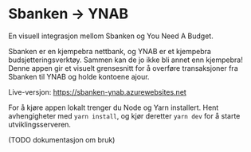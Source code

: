 Sbanken → YNAB
==============
En visuell integrasjon mellom Sbanken og You Need A Budget.

Sbanken er en kjempebra nettbank, og YNAB er et kjempebra budsjetteringsverktøy. Sammen kan de jo ikke bli annet enn
kjempebra! Denne appen gir et visuelt grensesnitt for å overføre transaksjoner fra Sbanken til YNAB og holde kontoene ajour.

Live-versjon: https://sbanken-ynab.azurewebsites.net

For å kjøre appen lokalt trenger du Node og Yarn installert. Hent avhengigheter med `yarn install`, og kjør  deretter `yarn dev` for å starte utviklingsserveren.

(TODO dokumentasjon om bruk)
